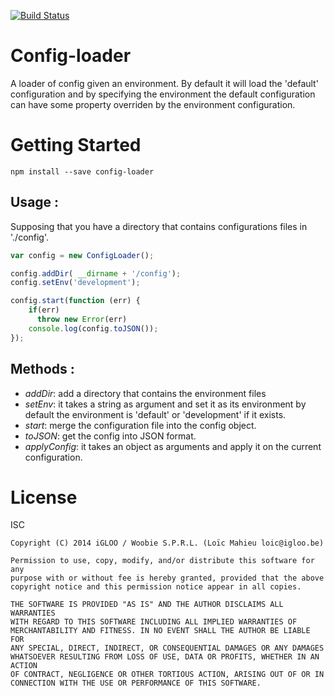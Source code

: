 [![Build Status](https://travis-ci.org/iGLOO-be/config-loader.svg)](https://travis-ci.org/iGLOO-be/config-loader)

# Config-loader
A loader of config given an environment.
By default it will load the 'default' configuration and by specifying the environment the default configuration can have some property overriden by the environment configuration.

# Getting Started

```
npm install --save config-loader
```

## Usage :
Supposing that you have a directory that contains configurations files in './config'.

```js
var config = new ConfigLoader();

config.addDir( __dirname + '/config');
config.setEnv('development');

config.start(function (err) {
    if(err)
      throw new Error(err)
    console.log(config.toJSON());
});
```

## Methods :

- *addDir*: add a directory that contains the environment files
- *setEnv*: it takes a string as argument and set it as its environment by default the environment is 'default' or 'development' if it exists.
- *start*: merge the configuration file into the config object.
- *toJSON*: get the config into JSON format.
- *applyConfig*: it takes an object as arguments and apply it on the current configuration.

# License
ISC
```
Copyright (C) 2014 iGLOO / Woobie S.P.R.L. (Loïc Mahieu loic@igloo.be)

Permission to use, copy, modify, and/or distribute this software for any
purpose with or without fee is hereby granted, provided that the above
copyright notice and this permission notice appear in all copies.

THE SOFTWARE IS PROVIDED "AS IS" AND THE AUTHOR DISCLAIMS ALL WARRANTIES
WITH REGARD TO THIS SOFTWARE INCLUDING ALL IMPLIED WARRANTIES OF
MERCHANTABILITY AND FITNESS. IN NO EVENT SHALL THE AUTHOR BE LIABLE FOR
ANY SPECIAL, DIRECT, INDIRECT, OR CONSEQUENTIAL DAMAGES OR ANY DAMAGES
WHATSOEVER RESULTING FROM LOSS OF USE, DATA OR PROFITS, WHETHER IN AN ACTION
OF CONTRACT, NEGLIGENCE OR OTHER TORTIOUS ACTION, ARISING OUT OF OR IN
CONNECTION WITH THE USE OR PERFORMANCE OF THIS SOFTWARE.
```